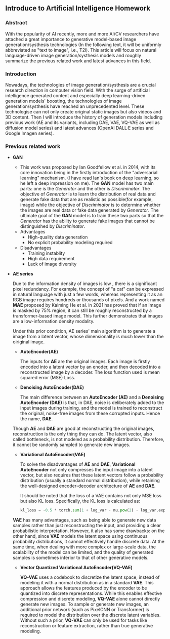 ## Introduce to Artificial Intelligence Homework



### Abstract

With the popularity of AI recently, more and more AI/CV researchers have attached a great importance to generative model-based image generation/systhesis technologies (In the following text, it will be uniformly abbreviated as "text to image", i.e., T2l). This article will focus on natural language-driven image generation/systhesis models and roughly summarize the previous related work and latest advances in this field.

### Introduction

Nowadays, the technologies of image generation/systhesis are a crucial research direction in computer vision field. With the surge of artificial intelligence generated content and especially deep learning-driven generation models' boosting, the technologies of image generation/systhesis have reached an unprecedented level. These technologise can not only create original static images but also videos and 3D content. Then I will introduce the history of generation models including previous work (AE and its variants, including DAE, VAE, VQ-VAE as well as diffusion model series) and latest advances (OpenAI DALL·E series and Google Imagen series).



### Previous related work

* **GAN**

  * This work was proposed by Ian Goodfellow et al. in 2014, with its core innovation being in the firstly introduction of the "adversarial learning" mechanism. (I have read Ian's book on deep learning, so he left a deep impression on me). The **GAN** model has two main parts: one is the *Generator* and the other is *Discriminator*. The objective of *Generator* is to learn the distribution of real data and generate fake data that are as realistic as possible(for example, image) while the objective of *Discriminator* is to determine whether the images are real data or fake data generated by *Generator*. The ultimate goal of the **GAN** model is to train these two parts so that the *Generator* has the ability to generate fake images that cannot be distinguished by *Discriminator*. 
  * Advantages
    * High-quality data generation
    * No explicit probability modeling required
  * Disadvantages
    * Training instablity
    * High data requirement
    * Lack of image diversity

* **AE series**

  Due to the information density of images is low , there is a significant pixel redundancy. For example, the concept of "a cat" can be expressed in natural language with just a few words, whereas representing it as an RGB image requires hundreds or thousands of pixels. And a work named **MAE** proposed by Kaiming He et al. in 2021 has proved that if an image is masked by 75% region, it  can still be roughly reconstructed by a transformer-based image model. This further demonstrates that images are a low-information density modality. 

  Under this prior condition, AE series' main algorithm is to generate a image from a latent vector, whose dimensionality is much lower than the oiriginal image. 

  

  * **AutoEncoder(AE)**

    The inputs for **AE** are the original images. Each image is firstly encoded into a latent vector by an enoder, and then decoded into a reconstructed image by a decoder. The loss function used is mean squared error (MSE) Loss. 

    

  * **Denoising AutoEncoder(DAE)**

    The main difference between an **AutoEncoder (AE)** and a **Denoising AutoEncoder (DAE)** is that, in DAE, noise is deliberately added to the input images during training, and the model is trained to reconstruct the original, noise-free images from these corrupted inputs. Hence the name, **DAE**.

    

  Though **AE** and **DAE** are good at reconstructing the original images, reconstruction is the only thing they can do. The latent vector, also called bottleneck, is not modeled as a probability distribution. Therefore, it cannot be randomly sampled to generate new images.

  

  * **Variational AutoEncoder(VAE)**

    To solve the disadvantages of **AE** and **DAE**, **Variational AutoEncoder** not only compresses the input image into a latent vector, but also requires that these latent vectors follow a probability distribution (usually a standard normal distribution), while retaining the well-designed encoder-decoder architecture of **AE** and **DAE**.

    It should be noted that the loss of a VAE contains not only MSE loss but also KL loss. Specifically, the KL loss is calculated as:

    ```python
    kl_loss = -0.5 * torch.sum(1 + log_var - mu.pow(2) - log_var.exp())
    ```

  

  **VAE** has many advantages, such as being able to generate new data samples rather than just reconstructing the input, and providing a clear probabilistic interpretation. However, it also has some drawbacks: on the other hand, since **VAE** models the latent space using continuous probability distributions, it cannot effectively handle discrete data. At the same time, when dealing with more complex or large-scale data, the scalability of the model can be limited, and the quality of generated samples is sometimes inferior to that of other generative models.

  

  * **Vector Quantized Variational AutoEncoder(VQ-VAE)**

    **VQ-VAE** uses a codebook to discretize the latent space, instead of modeling it with a normal distribution as in a standard **VAE**. This approach allows the features produced by the encoder to be quantized into discrete representations. While this enables effective compression and discrete modeling, **VQ-VAE** alone cannot directly generate new images. To sample or generate new images, an additional prior network (such as PixelCNN or Transformer) is required to model the distribution over the discrete latent variables. Without such a prior, **VQ-VAE** can only be used for tasks like reconstruction or feature extraction, rather than true generative modeling.

    

    

    









